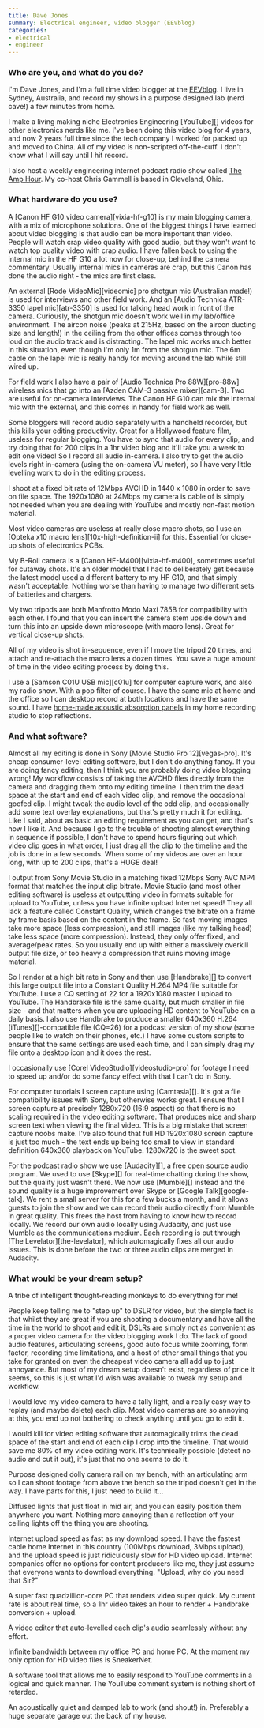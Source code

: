 ```yaml
---
title: Dave Jones
summary: Electrical engineer, video blogger (EEVblog)
categories:
- electrical
- engineer
---
```


### Who are you, and what do you do?

I'm Dave Jones, and I'm a full time video blogger at the [EEVblog](http://www.eevblog.com/ "The EEVblog."). I live in Sydney, Australia, and record my shows in a purpose designed
lab (nerd cave!) a few minutes from home.

I make a living making niche Electronics Engineering [YouTube][] videos for other electronics nerds like me. I've been doing this video blog for 4 years, and now 2 years full time since the tech company I worked for packed up and moved to China. All of my video is non-scripted off-the-cuff. I don't know what I will say until I hit record.

I also host a weekly engineering internet podcast radio show called
[The Amp Hour](http://www.theamphour.com/ "Dave and Chris' podcast."). My co-host Chris Gammell is based in Cleveland, Ohio.

### What hardware do you use?

A [Canon HF G10 video camera][vixia-hf-g10] is my main blogging camera, with a mix of microphone solutions. One of the biggest things I have learned about video blogging is that audio can be more important than video. People will watch crap video quality with good audio, but they won't want to watch top quality video with crap audio. I have fallen back to using the internal mic in the HF G10 a lot now for close-up, behind the camera commentary. Usually internal mics in cameras are crap, but this Canon has done the audio right - the mics are first class.

An external [Rode VideoMic][videomic] pro shotgun mic (Australian made!) is used for interviews and other field work. And an [Audio Technica ATR-3350 lapel mic][atr-3350] is used for talking head work in front of the camera. Curiously, the shotgun mic doesn't work well in my lab/office environment. The aircon noise (peaks at 215Hz, based on the aircon ducting size and length!) in the ceiling from the other offices comes through too loud on the audio track and is distracting. The lapel mic works much better in this situation, even though I'm only 1m from the shotgun mic. The 6m cable on the lapel mic is really handy for moving around the lab while still wired up. 

For field work I also have a pair of [Audio Technica Pro 88W][pro-88w] wireless mics that go into an [Azden CAM-3 passive mixer][cam-3]. Two are useful for on-camera interviews. The Canon HF G10 can mix the internal mic with the external, and this comes in handy for field work as well.

Some bloggers will record audio separately with a handheld recorder, but this kills your editing productivity. Great for a Hollywood feature film, useless for regular blogging. You have to sync that audio for every clip, and try doing that for 200 clips in a 1hr video blog and it'll take you a week to edit one video! So I record all audio in-camera. I also try to get the audio levels right in-camera (using the on-camera VU meter), so I have very little levelling work to do in the editing process.

I shoot at a fixed bit rate of 12Mbps AVCHD in 1440 x 1080 in order to save on file space. The 1920x1080 at 24Mbps my camera is cable of is simply not needed when you are dealing with YouTube and mostly non-fast motion material.

Most video cameras are useless at really close macro shots, so I use an [Opteka x10 macro lens][10x-high-definition-ii] for this. Essential for close-up shots of electronics PCBs.

My B-Roll camera is a [Canon HF-M400][vixia-hf-m400], sometimes useful for cutaway shots. It's an older model that I had to deliberately get because the latest model used a different battery to my HF G10, and that simply wasn't acceptable. Nothing worse than having to manage two different sets of batteries and chargers.

My two tripods are both Manfrotto Modo Maxi 785B for compatibility with each other. I found that you can insert the camera stem upside down and turn this into an upside down microscope (with macro lens). Great for vertical close-up shots.

All of my video is shot in-sequence, even if I move the tripod 20 times, and attach and re-attach the macro lens a dozen times. You save a huge amount of time in the video editing process by doing this.

I use a [Samson C01U USB mic][c01u] for computer capture work, and also my radio show. With a pop filter of course. I have the same mic at home and the office so I can desktop record at both locations and have the same sound. I have [home-made acoustic absorption panels](http://www.youtube.com/watch?v=JQLDIrS8deU "Dave's YouTube video about DIY acoustic sound panels.") in my home recording studio to stop reflections.

### And what software?

Almost all my editing is done in Sony [Movie Studio Pro 12][vegas-pro]. It's cheap consumer-level editing software, but I don't do anything fancy. If you are doing fancy editing, then I think you are probably doing video blogging wrong! My workflow consists of taking the AVCHD files directly from the camera and dragging them onto my editing timeline. I then trim the dead space at the start and end of each video clip, and remove the occasional goofed clip. I might tweak the audio level of the odd clip, and occasionally add some text overlay explanations, but that's pretty much it for editing. Like I said, about as basic an editing requirement as you can get, and that's how I like it. And because I go to the trouble of shooting almost everything in sequence if possible, I don't have to spend hours figuring out which video clip goes in what order, I just drag all the clip to the timeline and the job is done in a few seconds. When some of my videos are over an hour long, with up to 200 clips, that's a HUGE deal!

I output from Sony Movie Studio in a matching fixed 12Mbps Sony AVC MP4 format that matches the input clip bitrate. Movie Studio (and most other editing software) is useless at outputting video in formats suitable for upload to YouTube, unless you have infinite upload Internet speed! They all lack a feature called Constant Quality, which changes the bitrate on a frame by frame basis based on the content in the frame. So fast-moving images take more space (less compression), and still images (like my talking head) take less space (more compression). Instead, they only offer fixed, and average/peak rates. So you usually end up with either a massively overkill output file size, or too heavy a compression that ruins moving image material.

So I render at a high bit rate in Sony and then use [Handbrake][] to convert this large output file into a Constant Quality H.264 MP4 file suitable for YouTube. I use a CQ setting of 22 for a 1920x1080 master I upload to YouTube. The Handbrake file is the same quality, but much smaller in file size - and that matters when you are uploading HD content to YouTube on a daily basis. I also use Handbrake to produce a smaller 640x360 H.264 [iTunes][]-compatible file (CQ=26) for a podcast version of my show (some people like to watch on their phones, etc.) I have some custom scripts to ensure that the same settings are used each time, and I can simply drag my file onto a desktop icon and it does the rest.

I occasionally use [Corel VideoStudio][videostudio-pro] for footage I need to speed up and/or do some fancy effect with that I can't do in Sony.

For computer tutorials I screen capture using [Camtasia][]. It's got a file compatibility issues with Sony, but otherwise works great. I ensure that I screen capture at precisely 1280x720 (16:9 aspect) so that there is no scaling required in the video editing software. That produces nice and sharp screen text when viewing the final video. This is a big mistake that screen capture noobs make. I've also found that full HD 1920x1080 screen capture is just too much - the text ends up being too small to view in standard definition 640x360 playback on YouTube. 1280x720 is the sweet spot.

For the podcast radio show we use [Audacity][], a free open source audio program. We used to use [Skype][] for real-time chatting during the show, but the quality just wasn't there. We now use [Mumble][] instead and the sound quality is a huge improvement over Skype or [Google Talk][google-talk]. We rent a small server for this for a few bucks a month, and it allows guests to join the show and we can record their audio directly from Mumble in great quality. This frees the host from having to know how to record locally. We record our own audio locally using Audacity, and just use Mumble as the communications medium. Each recording is put through [The Levelator][the-levelator], which automagically fixes all our audio issues. This is done before the two or three audio clips are merged in Audacity.

### What would be your dream setup?

A tribe of intelligent thought-reading monkeys to do everything for me!

People keep telling me to "step up" to DSLR for video, but the simple fact is that whilst they are great if you are shooting a documentary and have all the time in the world to shoot and edit it, DSLRs are simply not as convenient as a proper video camera for the video blogging work I do. The lack of good audio features, articulating screens, good auto focus while zooming, form factor, recording time limitations, and a host of other small things that you take for granted on even the cheapest video camera all add up to just annoyance. But most of my dream setup doesn't exist, regardless of price it seems, so this is just what I'd wish was available to tweak my setup and workflow.

I would love my video camera to have a tally light, and a really easy way to replay (and maybe delete) each clip. Most video cameras are so annoying at this, you end up not bothering to check anything until you go to edit it.

I would kill for video editing software that automagically trims the dead space of the start and end of each clip I drop into the timeline. That would save me 80% of my video editing work. It's technically possible (detect no audio and cut it out), it's just that no one seems to do it.

Purpose designed dolly camera rail on my bench, with an articulating arm so I can shoot footage from above the bench so the tripod doesn't get in the way. I have parts for this, I just need to build it...

Diffused lights that just float in mid air, and you can easily position them anywhere you want. Nothing more annoying than a reflection off your ceiling lights off the thing you are shooting.

Internet upload speed as fast as my download speed. I have the fastest cable home Internet in this country (100Mbps download, 3Mbps upload), and the upload speed is just ridiculously slow for HD video upload. Internet companies offer no options for content producers like me, they just assume that everyone wants to download everything. "Upload, why do you need that Sir?"

A super fast quadzillion-core PC that renders video super quick. My current rate is about real time, so a 1hr video takes an hour to render + Handbrake conversion + upload.

A video editor that auto-levelled each clip's audio seamlessly without any effort.

Infinite bandwidth between my office PC and home PC. At the moment my only option for HD video files is SneakerNet.

A software tool that allows me to easily respond to YouTube comments in a logical and quick manner. The YouTube comment system is nothing short of retarded.

An acoustically quiet and damped lab to work (and shout!) in. Preferably a huge separate garage out the back of my house.